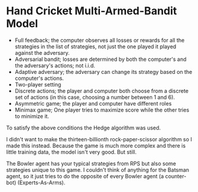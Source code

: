 # Hand Cricket Multi-Armed-Bandit Model
- Full feedback; the computer observes all losses or rewards for all the strategies in the list of strategies, not just the one played it played against the adversary.
- Adversarial bandit; losses are determined by both the computer's and the adversary's actions; not i.i.d.
- Adaptive adversary; the adversary can change its strategy based on the computer's actions.
- Two-player setting
- Discrete actions; the player and computer both choose from a discrete set of actions (in this case, choosing a number between 1 and 6).
- Asymmetric game; the player and computer have different roles
- Minimax game; One player tries to maximize score while the other tries to minimize it.

To satisfy the above conditions the Hedge algorithm was used.

I didn't want to make the thirteen-billionth rock-paper-scissor algorithm so I made this instead. Because the game is much more complex and there is little training data, the model isn't very good. But still.

The Bowler agent has your typical strategies from RPS but also some strategies unique to this game. I couldn't think of anything for the Batsman agent, so it just tries to do the opposite of every Bowler agent (a counter-bot) (Experts-As-Arms).
